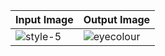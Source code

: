 | Input Image  | Output Image |
| ------------- | ------------- |
| ![style-5](https://user-images.githubusercontent.com/67019423/120072769-0fb2ff00-c0b3-11eb-8015-ff7016879b5c.png) | ![eyecolour](https://user-images.githubusercontent.com/67019423/120136774-8a356900-c1f0-11eb-9a56-1055d370b824.PNG) |
